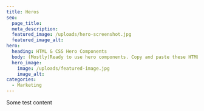 ```yaml
---
title: Heros
seo:
  page_title:
  meta_description:
  featured_image: /uploads/hero-screenshot.jpg
  featured_image_alt:
hero:
  heading: HTML & CSS Hero Components
  body: (Mostly)Ready to use hero components. Copy and paste these HTML & CSS components and build your awesome website. Use this to kickstart your component and customize to meet your needs.
  hero_image:
    image: /uploads/featured-image.jpg
    image_alt:
categories: 
  - Marketing
---
```


Some test content